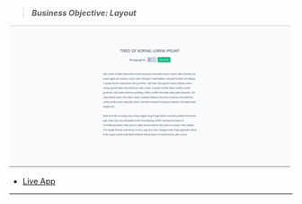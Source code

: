 > **_Business Objective: Layout_**

<img src="notes/app.png" width="500">

- [Live App](https://react-vite-projects-8-lorem-ipsum.netlify.app/)

---
